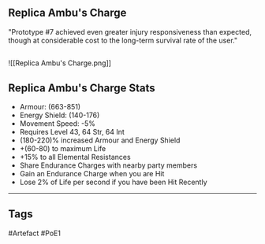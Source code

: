 ## Replica Ambu's Charge
"Prototype #7 achieved even greater injury responsiveness than expected,
though at considerable cost to the long-term survival rate of the user."
##
![[Replica Ambu's Charge.png]]
## Replica Ambu's Charge Stats
- Armour: (663-851)
- Energy Shield: (140-176)
- Movement Speed: -5%
- Requires Level 43, 64 Str, 64 Int
- (180-220)% increased Armour and Energy Shield
- +(60-80) to maximum Life
- +15% to all Elemental Resistances
- Share Endurance Charges with nearby party members
- Gain an Endurance Charge when you are Hit
- Lose 2% of Life per second if you have been Hit Recently


---
## Tags
#Artefact
#PoE1